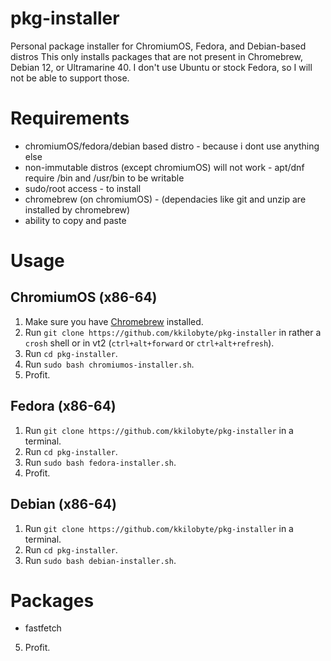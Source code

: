 # pkg-installer
Personal package installer for ChromiumOS, Fedora, and Debian-based distros
This only installs packages that are not present in Chromebrew, Debian 12, or Ultramarine 40.
I don't use Ubuntu or stock Fedora, so I will not be able to support those.

# Requirements
- chromiumOS/fedora/debian based distro - because i dont use anything else
- non-immutable distros (except chromiumOS) will not work - apt/dnf require /bin and /usr/bin to be writable
- sudo/root access - to install 
- chromebrew (on chromiumOS) - (dependacies like git and unzip are installed by chromebrew)
- ability to copy and paste

# Usage
## ChromiumOS (x86-64)
1. Make sure you have [Chromebrew](https://chromebrew.github.io/) installed.
2. Run `git clone https://github.com/kkilobyte/pkg-installer` in rather a `crosh` shell or in vt2 (`ctrl+alt+forward` or `ctrl+alt+refresh`).
3. Run `cd pkg-installer`.
4. Run `sudo bash chromiumos-installer.sh`.
5. Profit.
## Fedora (x86-64)
1. Run `git clone https://github.com/kkilobyte/pkg-installer` in a terminal.
2. Run `cd pkg-installer`.
3. Run `sudo bash fedora-installer.sh`.
4. Profit.
## Debian (x86-64)
1. Run `git clone https://github.com/kkilobyte/pkg-installer` in a terminal.
2. Run `cd pkg-installer`.
3. Run `sudo bash debian-installer.sh`.

# Packages
- fastfetch
5. Profit.
